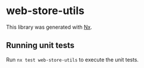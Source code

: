 # web-store-utils

This library was generated with [Nx](https://nx.dev).

## Running unit tests

Run `nx test web-store-utils` to execute the unit tests.
